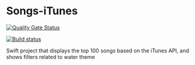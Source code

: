 # Songs-iTunes

[![Quality Gate Status](https://sonarcloud.io/api/project_badges/measure?project=deimian86_Songs-iTunes&metric=alert_status)](https://sonarcloud.io/dashboard?id=deimian86_Songs-iTunes)

[![Build status](https://build.appcenter.ms/v0.1/apps/63631456-8a87-472e-a08e-81ca735c486c/branches/main/badge)](https://appcenter.ms)

Swift project that displays the top 100 songs based on the iTunes API, and shows filters related to water theme
